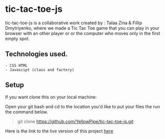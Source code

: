# tic-tac-toe-js

tic-tac-toe-js is a collaborative work created by : Talaa Zina & Fillip Dmytriyenko, where we made a Tic Tac Toe game that you can play in your browser with an other player or or the computer who moves  only in the first empty spot.
## Technologies used.
	- CSS HTML
	- Javascipt (class and factory)
	
## Setup
If you want clone this on your local machine:

Open your git bash and cd to the location you'd like to put your files the run the command below.

>git clone https://github.com/YellowPipe/tic-tac-toe-js.git

Here is the link to the live version of this project
[here](https://YellowPipe.github.io//)	